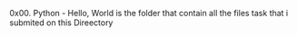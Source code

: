 0x00. Python - Hello, World is the folder that contain all the files task that i submited on this Direectory
